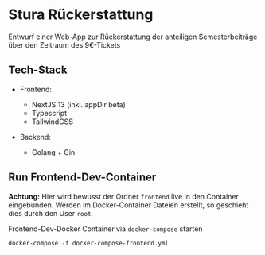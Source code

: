 # Stura Rückerstattung
Entwurf einer Web-App zur Rückerstattung der anteiligen Semesterbeiträge über den Zeitraum des 9€-Tickets

## Tech-Stack
- Frontend:
  - NextJS 13 (inkl. appDir beta)
  - Typescript
  - TailwindCSS

- Backend:
  - Golang + Gin

## Run Frontend-Dev-Container
**Achtung:** Hier wird bewusst der Ordner ``frontend`` live in den Container eingebunden. 
Werden im Docker-Container Dateien erstellt, so geschieht dies durch den User ``root``. 

Frontend-Dev-Docker Container via ``docker-compose`` starten
```
docker-compose -f docker-compose-frontend.yml
```
